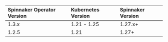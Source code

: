 | Spinnaker Operator Version         | Kubernetes Version        | Spinnaker Version         |
| :------------------------- | :----------------------------- | :-------------------------------- |
|  1.3.x             |    1.21 - 1.25              |  1.27.x+ |
| 1.2.5  | 1.21 | 1.27+ |


